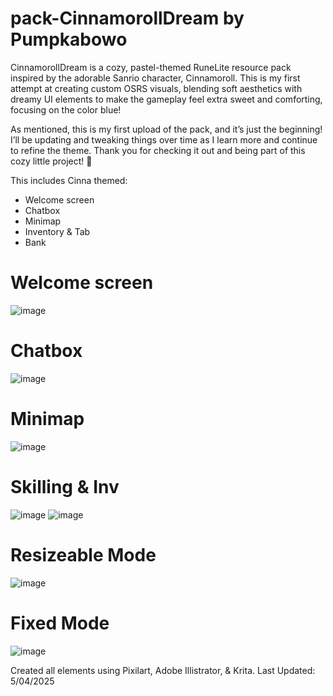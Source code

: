 # pack-CinnamorollDream by Pumpkabowo

CinnamorollDream is a cozy, pastel-themed RuneLite resource pack inspired by the adorable Sanrio character, Cinnamoroll. This is my first attempt at creating custom OSRS visuals, blending soft aesthetics with dreamy UI elements to make the gameplay feel extra sweet and comforting, focusing on the color blue! 

As mentioned, this is my first upload of the pack, and it’s just the beginning! I’ll be updating and tweaking things over time as I learn more and continue to refine the theme. Thank you for checking it out and being part of this cozy little project! 💫


This includes Cinna themed:
- Welcome screen
- Chatbox
- Minimap
- Inventory & Tab
- Bank

# Welcome screen
![image](https://github.com/user-attachments/assets/ae8e96f6-94aa-443a-bcae-a2534d29c353)

# Chatbox
![image](https://github.com/user-attachments/assets/a1e939da-624c-4507-8e9c-9e8becebd0ec)

# Minimap
![image](https://github.com/user-attachments/assets/7af911f0-f414-423f-a45f-c9141419ce9d)


# Skilling & Inv
![image](https://github.com/user-attachments/assets/81cbd3c5-cd8b-4c0d-82a5-68382e34ee49)
![image](https://github.com/user-attachments/assets/69ee4fd2-4849-4f05-bdbf-8e69093df757)

# Resizeable Mode
![image](https://github.com/user-attachments/assets/14134c1d-5321-4e83-8b29-84159059af0e)

# Fixed Mode
![image](https://github.com/user-attachments/assets/a8dd828e-c6bf-4f66-acf8-2e03c18a8dd8)



Created all elements using Pixilart, Adobe Illistrator, & Krita.
Last Updated: 5/04/2025


